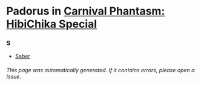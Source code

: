 # Padorus in [Carnival Phantasm: HibiChika Special](https://myanimelist.net/anime/15927/Carnival_Phantasm__HibiChika_Special)

### S
* [Saber](https://github.com/shadow578/Project-Padoru/blob/master/table-of-contents/characters/Saber.md)

###### This page was automatically generated. If it contains errors, please open a Issue.
